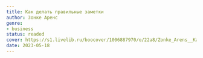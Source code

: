 ```yaml
---
title: Как делать правильные заметки
author: Зонке Аренс
genre:
- business
status: readed
cover: https://s1.livelib.ru/boocover/1006887970/o/22a8/Zonke_Arens__Kak_delat_poleznye_zametki._Effektivnaya_sistema_organizatsii_idej_.jpeg
date: 2023-05-18
---
```


